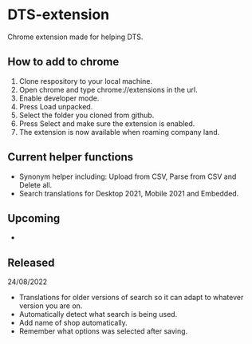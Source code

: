 # DTS-extension
Chrome extension made for helping DTS.

## How to add to chrome

1. Clone respository to your local machine.
2. Open chrome and type chrome://extensions in the url.
3. Enable developer mode.
4. Press Load unpacked.
5. Select the folder you cloned from github.
6. Press Select and make sure the extension is enabled.
7. The extension is now available when roaming company land.

## Current helper functions

- Synonym helper including: Upload from CSV, Parse from CSV and Delete all.
- Search translations for Desktop 2021, Mobile 2021 and Embedded.

## Upcoming

- 

## Released

24/08/2022
- Translations for older versions of search so it can adapt to whatever version you are on.
- Automatically detect what search is being used.
- Add name of shop automatically.
- Remember what options was selected after saving.


